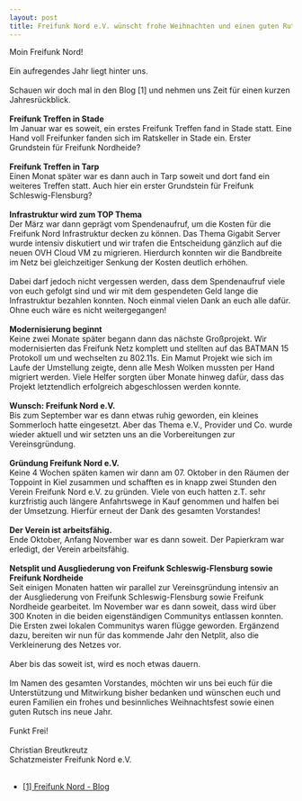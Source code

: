 ```yaml
---
layout: post
title: Freifunk Nord e.V. wünscht frohe Weihnachten und einen guten Rutsch ins neue Jahr
---
```


Moin Freifunk Nord!
<br>
<br>
Ein aufregendes Jahr liegt hinter uns.
<br>
<br>
Schauen wir doch mal in den Blog [1] und nehmen uns Zeit für einen kurzen Jahresrückblick.
<br>
<br>
<b>Freifunk Treffen in Stade<br></b>
Im Januar war es soweit, ein erstes Freifunk Treffen fand in Stade statt. Eine Hand voll Freifunker fanden sich im Ratskeller in Stade ein. Erster Grundstein für Freifunk Nordheide?
<br>
<br>
<b>Freifunk Treffen in Tarp<br></b>
Einen Monat später war es dann auch in Tarp soweit und dort fand ein weiteres Treffen statt. Auch hier ein erster Grundstein für Freifunk Schleswig-Flensburg?
<br>
<br>
<b>Infrastruktur wird zum TOP Thema<br></b>
Der März war dann geprägt vom Spendenaufruf, um die Kosten für die Freifunk Nord Infrastruktur decken zu können. Das Thema Gigabit Server wurde intensiv diskutiert und wir trafen die Entscheidung gänzlich auf die neuen OVH Cloud VM zu migrieren. Hierdurch konnten wir die Bandbreite im Netz bei gleichzeitiger Senkung der Kosten deutlich erhöhen.
<br>
<br>
Dabei darf jedoch nicht vergessen werden, dass dem Spendenaufruf viele von euch gefolgt sind und wir mit dem gespendeten Geld lange die Infrastruktur bezahlen konnten. Noch einmal vielen Dank an euch alle dafür. Ohne euch wäre es nicht weitergegangen!
<br>
<br>
<b>Modernisierung beginnt<br></b>
Keine zwei Monate später begann dann das nächste Großprojekt. Wir modernisierten das Freifunk Netz komplett und stellten auf das BATMAN 15 Protokoll um und wechselten zu 802.11s. Ein Mamut Projekt wie sich im Laufe der Umstellung zeigte, denn alle Mesh Wolken mussten per Hand migriert werden. Viele Helfer sorgten über Monate hinweg dafür, dass das Projekt letztendlich erfolgreich abgeschlossen werden konnte.
<br>
<br>
<b>Wunsch: Freifunk Nord e.V.<br></b>
Bis zum September war es dann etwas ruhig geworden, ein kleines Sommerloch hatte eingesetzt. Aber das Thema e.V., Provider und Co. wurde wieder aktuell und wir setzten uns an die Vorbereitungen zur Vereinsgründung.
<br>
<br>
<b>Gründung Freifunk Nord e.V.<br></b>
Keine 4 Wochen späten kamen wir dann am 07. Oktober in den Räumen der Toppoint in Kiel zusammen und schafften es in knapp zwei Stunden den Verein Freifunk Nord e.V. zu gründen. Viele von euch hatten z.T. sehr kurzfristig auch längere Anfahrtswege in Kauf genommen und halfen bei der Umsetzung. Hierfür erneut der Dank des gesamten Vorstandes!
<br>
<br>
<b>Der Verein ist arbeitsfähig.<br></b>
Ende Oktober, Anfang November war es dann soweit. Der Papierkram war erledigt, der Verein arbeitsfähig.
<br>
<br>
<b>Netsplit und Ausgliederung von Freifunk Schleswig-Flensburg sowie Freifunk Nordheide<br></b>
Seit einigen Monaten hatten wir parallel zur Vereinsgründung intensiv an der Ausgliederung von Freifunk Schleswig-Flensburg sowie Freifunk Nordheide gearbeitet. Im November war es dann soweit, dass wird über 300 Knoten in die beiden eigenständigen Communitys entlassen konnten. Die Ersten zwei lokalen Communitys waren flügge geworden. Ergänzend dazu, bereiten wir nun für das kommende Jahr den Netplit, also die Verkleinerung des Netzes vor.
<br>
<br>
Aber bis das soweit ist, wird es noch etwas dauern.
<br>
<br>
Im Namen des gesamten Vorstandes, möchten wir uns bei euch für die Unterstützung und Mitwirkung bisher bedanken und wünschen euch und euren Familien ein frohes und besinnliches Weihnachtsfest sowie einen guten Rutsch ins neue Jahr.
<br>
<br>
Funkt Frei!
<br>
<br>
Christian Breutkreutz<br>
Schatzmeister Freifunk Nord e.V.
<br>
<br>
- <a href="https://nord.freifunk.net/blog.html">[1] Freifunk Nord - Blog</a>
